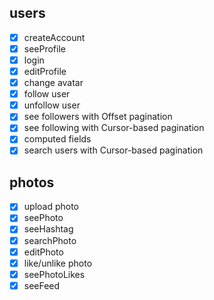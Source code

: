 ## users

- [x] createAccount
- [x] seeProfile
- [x] login
- [x] editProfile
- [x] change avatar
- [x] follow user
- [x] unfollow user
- [x] see followers with Offset pagination
- [x] see following with Cursor-based pagination
- [x] computed fields
- [x] search users with Cursor-based pagination

## photos

- [x] upload photo
- [x] seePhoto
- [x] seeHashtag
- [x] searchPhoto
- [x] editPhoto
- [x] like/unlike photo
- [x] seePhotoLikes
- [x] seeFeed